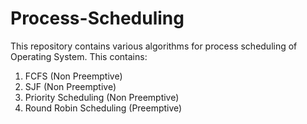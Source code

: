 # Process-Scheduling
This repository contains various algorithms for process scheduling of Operating System.
This contains:
1. FCFS (Non Preemptive)
2. SJF (Non Preemptive)
3. Priority Scheduling (Non Preemptive)
4. Round Robin Scheduling (Preemptive)
